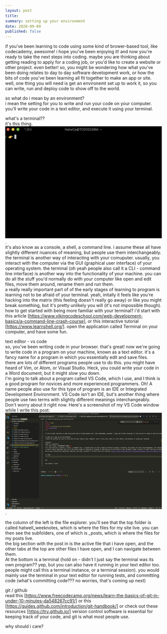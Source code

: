 ```yaml
---
layout: post
title:
summary: setting up your environment
date: 2020-09-09
published: false
---
```


if you've been learning to code using some kind of brower-based tool, like codecademy, awesome! i hope you've been enjoying it! and now you're ready to take the next steps into coding. maybe you are thinking about getting reading to apply for a coding job, or you'd like to create a website or other project. even better! so, you might be wondering how what you've been doing relates to day to day software development work, or how the bits of code you've been learning all fit together to make an app or site. well, one thing you will need is get an environemt set up to work it, so you can write, run and deploy code to show off to the world.

so what do i mean by an environment?  
i mean the setting for you to write and run your code on your computer. you'll write your code in a text editor, and execute it using your terminal.

what's a terminal??  
it's this thing. ![screenshot of a terminal](terminal.png "my terminal").  
it's also know as a console, a shell, a command line. i assume these all have slightly different nuances of meaning, but people use them interchangeably. the terminal is another way of interacting with your comuputer. usually, you interact with the computer via the GUI (graphical user interface) of your operating system. the terminal (oh yeah people also call it a CLI - command line interface) is another way into the functionality of your machine. you can do all the stuff you'd normally do with your computer like open and edit files, move them around, rename them and run them.  
a really really important part of of the early stages of learning to program is learning not to be afraid of your terminal. yeah, initally it feels like you're hacking into the matrix (this feeling doesn't really go away) or like you might break something, but it's pretty unlikely you will (it's not impossible though).  
how to get started with being more familiar with your terminal? i'd start with this article [https://www.vikingcodeschool.com/web-development-basics/a-command-line-crash-course], or this interactive tutorial [https://www.learnshell.org/]. open the application called Terminal on your computer, and have some fun.

text editor - vs code  
so, you've been writing code in your browser. that's great! now we're going to write code in a program on your machine, known as a text editor. it's a fancy name for a program in which you essentially edit and save files.  
there are lots of different programs people use to do this. you might have heard of Vim, or Atom, or Visual Studio. Heck, you could write your code in a Word document, but it might slow you down.  
I'm going to talk about a program called VS Code, which I use, and I think is a good program for novices and more experienced programmers. Oh! A name people also use for this type of program is an IDE or Integrated Development Environment. VS Code isn't an IDE, but's another thing where people use two terms with slightly different meanings interchangeably. Don't worry about it right now.
Here's a screenshot of my VS Code window while I write this post:
![screenshot of a vs code window](vscode.png "my vs code").

the column of the left is the file explorer. you'll see that the top folder is called hatwell_weeknotes, which is where the files for my site live. you can then see the subfolders, one of which is \_posts, which is where the files for my posts live.  
the big section with the post in is the active file that i have open, and the other tabs at the top are other files I have open, and I can navigate between them.  
At the bottom is a terminal (hold on - didn't I just say the terminal was its own program?? yep, but you can also have it running in your text editor too. people might call this a terminal instance, or a terminal session). you would mainly use the terminal in your text editor for running tests, and committing code (what's committing code??? no worries, that's coming up next)

git / github  
read this [https://www.freecodecamp.org/news/learn-the-basics-of-git-in-under-10-minutes-da548267cc91/] or this [https://guides.github.com/introduction/git-handbook/] or check out these resources [https://try.github.io/]
version control software is essential for keeping track of your code, and git is what most people use.

why should i care?
